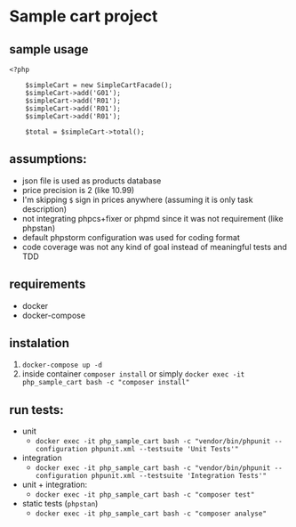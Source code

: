 # Sample cart project

## sample usage

```
<?php

    $simpleCart = new SimpleCartFacade();
    $simpleCart->add('G01');
    $simpleCart->add('R01');
    $simpleCart->add('R01');
    $simpleCart->add('R01');
    
    $total = $simpleCart->total();
```

## assumptions:

- json file is used as products database
- price precision is 2 (like 10.99)
- I'm skipping `$` sign in prices anywhere (assuming it is only task description)
- not integrating phpcs+fixer or phpmd since it was not requirement (like phpstan)
- default phpstorm configuration was used for coding format
- code coverage was not any kind of goal instead of meaningful tests and TDD

## requirements

- docker
- docker-compose

## instalation

1. `docker-compose up -d`
2. inside container `composer install`
   or simply `docker exec -it php_sample_cart bash -c "composer install"`

## run tests:

- unit
    - `docker exec -it php_sample_cart bash -c "vendor/bin/phpunit --configuration phpunit.xml --testsuite 'Unit Tests'"`
- integration
    - `docker exec -it php_sample_cart bash -c "vendor/bin/phpunit --configuration phpunit.xml --testsuite 'Integration Tests'"`
- unit + integration:
    - `docker exec -it php_sample_cart bash -c "composer test"`
- static tests (`phpstan`)
    - `docker exec -it php_sample_cart bash -c "composer analyse"`
